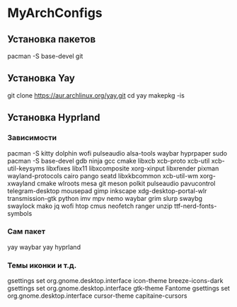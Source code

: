 # MyArchConfigs

## Установка пакетов

pacman -S base-devel git 

## Установка Yay

git clone https://aur.archlinux.org/yay.git
cd yay
makepkg -is

## Установка Hyprland

### Зависимости
pacman -S kitty dolphin wofi pulseaudio alsa-tools waybar hyprpaper
sudo pacman -S base-devel gdb ninja gcc cmake libxcb xcb-proto xcb-util xcb-util-keysyms libxfixes libx11 libxcomposite xorg-xinput libxrender pixman wayland-protocols cairo pango seatd libxkbcommon xcb-util-wm xorg-xwayland cmake wlroots mesa git meson polkit pulseaudio pavucontrol telegram-desktop mousepad gimp inkscape xdg-desktop-portal-wlr transmission-gtk python imv mpv nemo waybar grim slurp swaybg swaylock mako jq wofi htop cmus neofetch ranger unzip ttf-nerd-fonts-symbols

### Сам пакет
yay waybar
yay hyprland

### Темы иконки и т.д.
gsettings set org.gnome.desktop.interface icon-theme breeze-icons-dark  
gsettings set org.gnome.desktop.interface gtk-theme Fantome
gsettings set org.gnome.desktop.interface cursor-theme capitaine-cursors

